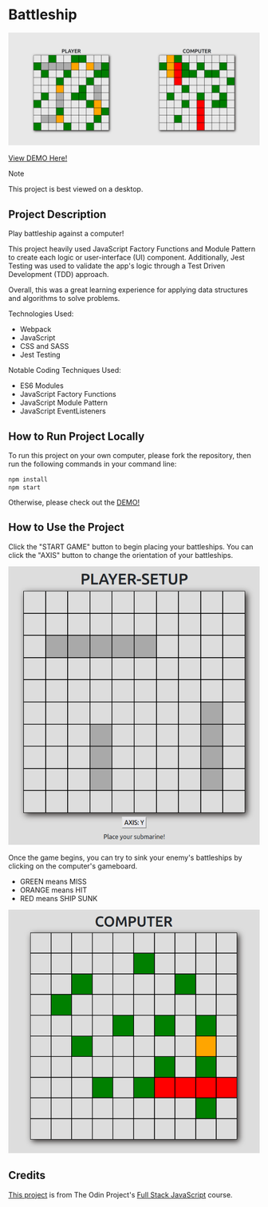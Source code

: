 # Battleship

![Screenshot of the App Overview](/src/assets/screenshots/Battleship_Showcase.png)

[View DEMO Here!](https://tommy128works.github.io/Battleship/)

> [!NOTE]
> This project is best viewed on a desktop.

## Project Description

Play battleship against a computer!

This project heavily used JavaScript Factory Functions and Module Pattern to create each logic or user-interface (UI) component. Additionally, Jest Testing was used to validate the app's logic through a Test Driven Development (TDD) approach.

Overall, this was a great learning experience for applying data structures and algorithms to solve problems.

Technologies Used:
- Webpack
- JavaScript
- CSS and SASS
- Jest Testing

Notable Coding Techniques Used:
- ES6 Modules
- JavaScript Factory Functions
- JavaScript Module Pattern
- JavaScript EventListeners

## How to Run Project Locally

To run this project on your own computer, please fork the repository, then run the following commands in your command line:
```
npm install
npm start
```

Otherwise, please check out the [DEMO!](https://tommy128works.github.io/Battleship/)

## How to Use the Project

Click the "START GAME" button to begin placing your battleships. You can click the "AXIS" button to change the orientation of your battleships.

![Screenshot of player setup](/src/assets/screenshots/Battleship_Player_Setup.png)

Once the game begins, you can try to sink your enemy's battleships by clicking on the computer's gameboard.
- GREEN means MISS
- ORANGE means HIT
- RED means SHIP SUNK

![Screenshot of gameplay](/src/assets/screenshots/Battleship_Computer.png)


## Credits

[This project](https://www.theodinproject.com/lessons/node-path-javascript-battleship) is from The Odin Project's [Full Stack JavaScript](https://www.theodinproject.com/paths/full-stack-javascript) course.